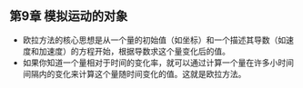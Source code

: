 ## 第9章 模拟运动的对象
- 欧拉方法的核心思想是从一个量的初始值（如坐标）和一个描述其导数（如速度和加速度）的方程开始，根据导数求这个量变化后的值。
- 如果你知道一个量相对于时间的变化率，就可以通过计算一个量在许多小时间间隔内的变化来计算这个量随时间变化的值。这就是欧拉方法。